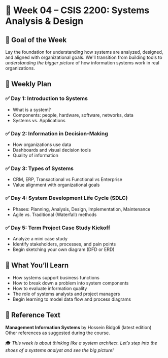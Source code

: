 # 📘 Week 04 – CSIS 2200: Systems Analysis & Design

## 🎯 Goal of the Week

Lay the foundation for understanding how systems are analyzed, designed, and aligned with organizational goals. We'll transition from building tools to _understanding the bigger picture_ of how information systems work in real organizations.

## 📅 Weekly Plan

### ✅ Day 1: Introduction to Systems

- What is a system?
- Components: people, hardware, software, networks, data
- Systems vs. Applications

### ✅ Day 2: Information in Decision-Making

- How organizations use data
- Dashboards and visual decision tools
- Quality of information

### ✅ Day 3: Types of Systems

- CRM, ERP, Transactional vs Functional vs Enterprise
- Value alignment with organizational goals

### ✅ Day 4: System Development Life Cycle (SDLC)

- Phases: Planning, Analysis, Design, Implementation, Maintenance
- Agile vs. Traditional (Waterfall) methods

### ✅ Day 5: Term Project Case Study Kickoff

- Analyze a mini case study
- Identify stakeholders, processes, and pain points
- Begin sketching your own diagram (DFD or ERD)

## 🧠 What You’ll Learn

- How systems support business functions
- How to break down a problem into system components
- How to evaluate information quality
- The role of systems analysts and project managers
- Begin learning to model data flow and process diagrams

## 📘 Reference Text

**Management Information Systems** by Hossein Bidgoli (latest edition)  
Other references as suggested during the course.

🎓 _This week is about thinking like a system architect. Let’s step into the shoes of a systems analyst and see the big picture!_

